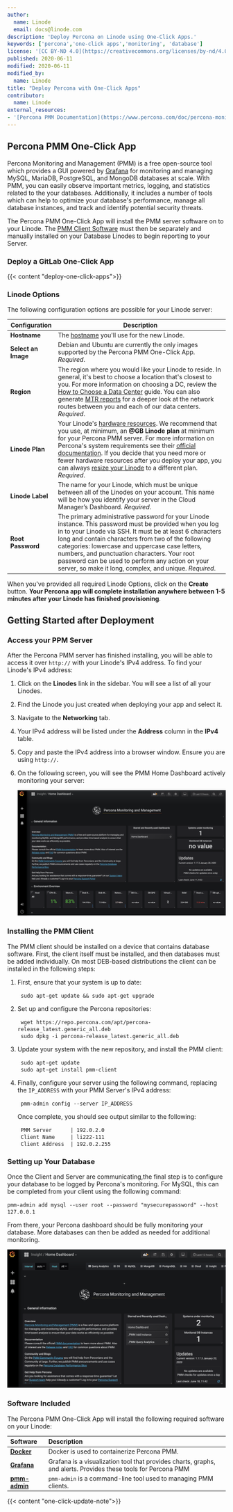 ```yaml
---
author:
  name: Linode
  email: docs@linode.com
description: 'Deploy Percona on Linode using One-Click Apps.'
keywords: ['percona','one-click apps','monitoring', 'database']
license: '[CC BY-ND 4.0](https://creativecommons.org/licenses/by-nd/4.0)'
published: 2020-06-11
modified: 2020-06-11
modified_by:
  name: Linode
title: "Deploy Percona with One-Click Apps"
contributor:
  name: Linode
external_resources:
- '[Percona PMM Documentation](https://www.percona.com/doc/percona-monitoring-and-management/index.html)'
---
```


## Percona PMM One-Click App

Percona Monitoring and Management (PMM) is a free open-source tool which provides a GUI powered by [Grafana](https://grafana.com/) for monitoring and managing MySQL, MariaDB, PostgreSQL, and MongoDB databases at scale. With PMM, you can easily observe important metrics, logging, and statistics related to the your databases. Additionally, it includes a number of tools which can help to optimize your database's performance, manage all database instances, and track and identify potential security threats.

The Percona PMM One-Click App will install the PMM server software on to your Linode. The [PMM Client Software](https://www.percona.com/doc/percona-monitoring-and-management/2.x/concepts/architecture.html#pmm-client) must then be separately and manually installed on your Database Linodes to begin reporting to your Server.


### Deploy a GitLab One-Click App

{{< content "deploy-one-click-apps">}}

### Linode Options

The following configuration options are possible for your Linode server:

| **Configuration** | **Description** |
|--------------|------------|
| **Hostname** | The [hostname](https://www.linode.com/docs/getting-started/#set-the-hostname) you'll use for the new Linode. |
| **Select an Image** | Debian and Ubuntu are currently the only images supported by the Percona PMM One-Click App. *Required*. |
| **Region** | The region where you would like your Linode to reside. In general, it's best to choose a location that's closest to you. For more information on choosing a DC, review the [How to Choose a Data Center](/docs/platform/how-to-choose-a-data-center) guide. You can also generate [MTR reports](/docs/networking/diagnostics/diagnosing-network-issues-with-mtr/) for a deeper look at the network routes between you and each of our data centers. *Required*. |
| **Linode Plan** | Your Linode's [hardware resources](/docs/platform/how-to-choose-a-linode-plan/#hardware-resource-definitions). We recommend that you use, at minimum, an **@GB Linode plan** at minimum for your Percona PMM server. For more information on Percona's system requirements see their [official documentation](https://www.percona.com/doc/percona-monitoring-and-management/faq.html#what-are-the-minimum-system-requirements-for-pmm). If you decide that you need more or fewer hardware resources after you deploy your app, you can always [resize your Linode](/docs/platform/disk-images/resizing-a-linode/) to a different plan. *Required*. |
| **Linode Label** | The name for your Linode, which must be unique between all of the Linodes on your account. This name will be how you identify your server in the Cloud Manager’s Dashboard. *Required*. |
| **Root Password** | The primary administrative password for your Linode instance. This password must be provided when you log in to your Linode via SSH. It must be at least 6 characters long and contain characters from two of the following categories: lowercase and uppercase case letters, numbers, and punctuation characters. Your root password can be used to perform any action on your server, so make it long, complex, and unique. *Required*. |

When you've provided all required Linode Options, click on the **Create** button. **Your Percona app will complete installation anywhere between 1-5 minutes after your Linode has finished provisioning**.

## Getting Started after Deployment

### Access your PPM Server

After the Percona PMM server has finished installing, you will be able to access it over `http://` with your Linode's IPv4 address. To find your Linode's IPv4 address:

  1. Click on the **Linodes** link in the sidebar. You will see a list of all your Linodes.

  1. Find the Linode you just created when deploying your app and select it.

  1. Navigate to the **Networking** tab.

  1. Your IPv4 address will be listed under the **Address** column in the **IPv4** table.

  1. Copy and paste the IPv4 address into a browser window. Ensure you are using `http://`.

1. On the following screen, you will see the PMM Home Dashboard actively monitoring your server:

    ![Percona Home Page](perconahome.png)

### Installing the PMM Client

The PMM client should be installed on a device that contains database software. First, the client itself must be installed, and then databases must be added individually. On most DEB-based distributions the client can be installed in the following steps:

1. First, ensure that your system is up to date:

        sudo apt-get update && sudo apt-get upgrade

1. Set up and configure the Percona repositories:

        wget https://repo.percona.com/apt/percona-release_latest.generic_all.deb
        sudo dpkg -i percona-release_latest.generic_all.deb

1. Update your system with the new repository, and install the PMM client:

        sudo apt-get update
        sudo apt-get install pmm-client

1. Finally, configure your server using the following command, replacing the `IP_ADDRESS` with your PMM Server's IPv4 address:

        pmm-admin config --server IP_ADDRESS

    Once complete, you should see output similar to the following:

        PMM Server      | 192.0.2.0
        Client Name     | li222-111
        Client Address  | 192.0.2.255

### Setting up Your Database

Once the Client and Server are communicating,the final step is to configure your database to be logged by Percona's monitoring. For MySQL, this can be completed from your client using the following command:

    pmm-admin add mysql --user root --password "mysecurepassword" --host 127.0.0.1

From there, your Percona dashboard should be fully monitoring your database. More databases can then be added as needed for additional monitoring.

![perconafinal.png](perconafinal.png)



### Software Included

The Percona PMM One-Click App will install the following required software on your Linode:

| **Software** | **Description** |
|:--------------|:------------|
| [**Docker**](https://www.docker.com/) | Docker is used to containerize Percona PMM. |
| [**Grafana**](https://grafana.com/) | Grafana is a visualization tool that provides charts, graphs, and alerts. Provides these tools for Percona PMM |
| [**pmm-admin**](https://www.percona.com/doc/percona-monitoring-and-management/pmm-admin.html) | `pmm-admin` is a command-line tool used to managing PMM clients. |

{{< content "one-click-update-note">}}
